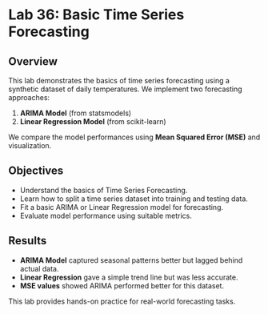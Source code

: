 # Lab 36: Basic Time Series Forecasting

## Overview
This lab demonstrates the basics of time series forecasting using a synthetic dataset of daily temperatures. 
We implement two forecasting approaches:
1. **ARIMA Model** (from statsmodels)
2. **Linear Regression Model** (from scikit-learn)

We compare the model performances using **Mean Squared Error (MSE)** and visualization.

## Objectives
- Understand the basics of Time Series Forecasting.
- Learn how to split a time series dataset into training and testing data.
- Fit a basic ARIMA or Linear Regression model for forecasting.
- Evaluate model performance using suitable metrics.

## Results
- **ARIMA Model** captured seasonal patterns better but lagged behind actual data.
- **Linear Regression** gave a simple trend line but was less accurate.
- **MSE values** showed ARIMA performed better for this dataset.

This lab provides hands-on practice for real-world forecasting tasks.

